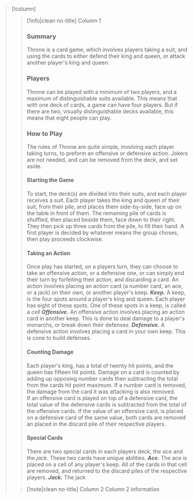 > [!column] ‎ 
>> [!info|clean no-title] Column 1
>> ### Summary
>> Throne is a card game, which involves players taking a suit, and using the cards to either defend their king and queen, or attack another player's king and queen.
>> ### Players
>> Throne can be played with a minimum of two players, and a maximum of distinguishable suits available. This means that with one deck of cards, a game can have four players. But if there are two, visually distinguishable decks available, this means that eight people can play.
>> ### How to Play
>> The rules of Throne are quite simple, involving each player taking turns, to preform an offensive or defensive  action. Jokers are not needed, and can be removed from the deck, and set aside.
>> #### Starting the Game
>> To start, the deck(s) are divided into their suits, and each player receives a suit. Each player takes the king and queen of their suit, from their pile, and places them side-by-side, face up on the table in front of them. The remaining pile of cards is shuffled, then placed beside them, face down to their right. They then pick up three cards from the pile, to fill their hand. A first player is decided by whatever means the group choses, then play proceeds clockwise.
>> #### Taking an Action
>> Once play has started, on a players turn, they can choose to take an offensive action, or a defensive one, or can simply end their turn by forfeiting their action, and discarding a card. An action involves placing an action card (a number card, an ace, or a jack) on their own, or another player's keep.
>> ***Keep.*** A keep, is the four spots around a player's king and queen. Each player has eight of these spots. One of these spots in a keep, is called a *cell*
>> ***Offensive.*** An offensive action involves placing an action card in another keep. This is done to deal damage to a player's monarchs, or break down their defenses.
>> ***Defensive.*** A defensive action involves placing a card in your own keep. This is cone to build defenses.
>> #### Counting Damage
>> Each player's king, has a total of twenty hit points, and the queen has fifteen hit points. Damage on a card is counted by adding up opposing number cards then subtracting the total from the cards hit point maximum. If a number card is removed, the damage from the card it was attacking is also removed.  
>> If an offensive card is played on top of a defensive card, the total value of the defensive cards is subtracted from the total of the offensive cards.
>> If the value of an offensive card, is placed on a defensive card of the same value, both cards are removed an placed in the discard pile of their respective players.
>> #### Special Cards
>> There are two special cards in each players deck, the *ace* and the *jack*. These two cards have unique abilities.
>> ***Ace.*** The ace is placed on a cell of any player's keep. All of the cards in that cell are removed, and returned to the discard piles of the respective players.
>> ***Jack.*** The jack 
>
>> [!note|clean no-title] Column 2
>> Column 2 information